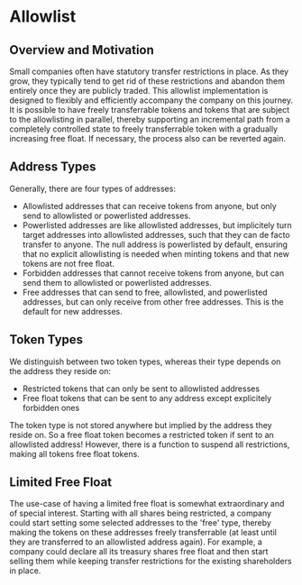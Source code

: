 # Allowlist

## Overview and Motivation

Small companies often have statutory transfer restrictions in place. As they grow, they typically tend to get rid of these restrictions
and abandon them entirely once they are publicly traded. This allowlist implementation is designed to flexibly and efficiently accompany the company on this journey. It is possible to have freely transferrable tokens and tokens that are subject to the allowlisting in parallel, thereby supporting an incremental path from a completely controlled state to freely transferrable token with a gradually increasing free float. If necessary, the process also can be reverted again.

## Address Types

Generally, there are four types of addresses:
- Allowlisted addresses that can receive tokens from anyone, but only send to allowlisted or powerlisted addresses.
- Powerlisted addresses are like allowlisted addresses, but implicitely turn target addresses into allowlisted addresses, such that they can de facto transfer to anyone. The null address is powerlisted by default, ensuring that no explicit allowlisting is needed when minting tokens and that new tokens are not free float.
- Forbidden addresses that cannot receive tokens from anyone, but can send them to allowlisted or powerlisted addresses.
- Free addresses that can send to free, allowlisted, and powerlisted addresses, but can only receive from other free addresses. This is the default for new addresses.

## Token Types

We distinguish between two token types, whereas their type depends on the address they reside on:
- Restricted tokens that can only be sent to allowlisted addresses
- Free float tokens that can be sent to any address except explicitely forbidden ones

The token type is not stored anywhere but implied by the address they reside on. So a free float token becomes a restricted token if sent to an allowlisted address! However, there is a function to suspend all restrictions, making all tokens free float tokens.

## Limited Free Float

The use-case of having a limited free float is somewhat extraordinary and of special interest. Starting with all shares being restricted, a company could start setting some selected addresses to the 'free' type, thereby making the tokens on these addresses freely transferrable (at least until they are transferred to an allowlisted address again). For example, a company could declare all its treasury shares free float and then start selling them while keeping transfer restrictions for the existing shareholders in place.
